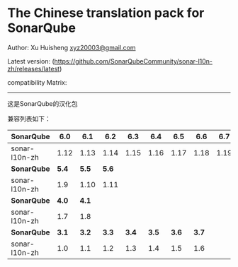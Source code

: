 The Chinese translation pack for SonarQube
=======

Author: Xu Huisheng <xyz20003@gmail.com>

Latest version: (https://github.com/SonarQubeCommunity/sonar-l10n-zh/releases/latest)

compatibility Matrix: 

---

这是SonarQube的汉化包

兼容列表如下：

**SonarQube** |**6.0**|**6.1**|**6.2**|**6.3**|**6.4**|**6.5**|**6.6**|**6.7**|
--------------|-------|-------|-------|-------|-------|-------|-------|-------|
sonar-l10n-zh |1.12   |1.13   |1.14   |1.15   |1.16   |1.17   |1.18   |1.19   |
**SonarQube** |**5.4**|**5.5**|**5.6**|       |       |       |       |       |
sonar-l10n-zh |1.9    |1.10   |1.11   |       |       |       |       |       |
**SonarQube** |**4.0**|**4.1**|       |       |       |       |       |       |
sonar-l10n-zh |1.7    |1.8    |       |       |       |       |       |       |
**SonarQube** |**3.1**|**3.2**|**3.3**|**3.4**|**3.5**|**3.6**|**3.7**|       |
sonar-l10n-zh |1.0    |1.1    |1.2    |1.3    |1.4    |1.5    |1.6    |       |

